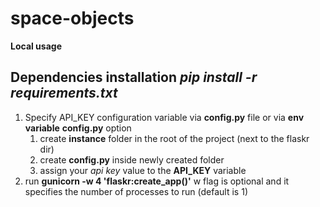 # space-objects

**Local usage**

**Dependencies installation**
*pip install -r requirements.txt*
-------------
1. Specify API_KEY configuration variable via **config.py** file or via **env variable**
    **config.py** option
    1. create **instance** folder in the root of the project (next to the flaskr dir)
    2. create **config.py** inside newly created folder
    3. assign your *api key* value to the **API_KEY** variable 
2. run **gunicorn -w 4 'flaskr:create_app()'** w flag is optional and it specifies the number of processes to run (default is 1)